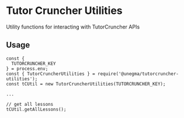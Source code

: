 # Tutor Cruncher Utilities
Utility functions for interacting with TutorCruncher APIs

## Usage

```
const {
  TUTORCRUNCHER_KEY
} = process.env;
const { TutorCruncherUtilities } = require('@unegma/tutorcruncher-utilities');
const tCUtil = new TutorCruncherUtilities(TUTORCRUNCHER_KEY);

...

// get all lessons
tCUtil.getAllLessons();

```
